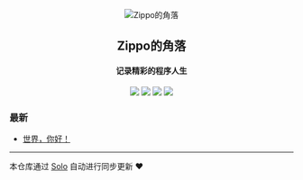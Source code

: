 <p align="center"><img alt="Zippo的角落" src="https://zippo-hit.com/z/images/favicon.ico"></p><h2 align="center">
Zippo的角落
</h2>

<h4 align="center">记录精彩的程序人生</h4>
<p align="center"><a title="Zippo的角落" target="_blank" href="https://github.com/yrb198462/solo-blog"><img src="https://img.shields.io/github/last-commit/yrb198462/solo-blog.svg?style=flat-square&color=FF9900"></a>
<a title="GitHub repo size in bytes" target="_blank" href="https://github.com/yrb198462/solo-blog"><img src="https://img.shields.io/github/repo-size/yrb198462/solo-blog.svg?style=flat-square"></a>
<a title="Solo Version" target="_blank" href="https://github.com/b3log/solo/releases"><img src="https://img.shields.io/badge/solo-3.6.4-f1e05a.svg?style=flat-square&color=blueviolet"></a>
<a title="Hits" target="_blank" href="https://github.com/b3log/hits"><img src="https://hits.b3log.org/yrb198462/solo-blog.svg"></a></p>

### 最新

* [世界，你好！](https://zippo-hit.com/hello-solo)



---

本仓库通过 [Solo](https://github.com/b3log/solo) 自动进行同步更新 ❤️ 